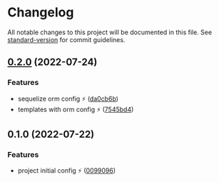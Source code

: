 # Changelog

All notable changes to this project will be documented in this file. See [standard-version](https://github.com/conventional-changelog/standard-version) for commit guidelines.

## [0.2.0](https://github.com/mokkapps/changelog-generator-demo/compare/v0.1.0...v0.2.0) (2022-07-24)


### Features

* sequelize orm config ⚡ ([da0cb6b](https://github.com/mokkapps/changelog-generator-demo/commits/da0cb6b3d8d35b431329fea2b2f82836abf20c92))
* templates with orm config ⚡ ([7545bd4](https://github.com/mokkapps/changelog-generator-demo/commits/7545bd44324a5f1d5e21274dbacc2ee71e4444e9))

## 0.1.0 (2022-07-22)


### Features

* project initial config ⚡ ([0099096](https://github.com/mokkapps/changelog-generator-demo/commits/009909697a3a18d819f0ef8ca935f0047865da52))
